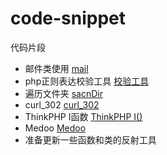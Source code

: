 # code-snippet

代码片段

- 邮件类使用 [mail](http://git.moyixi.cn/wangkeji/code-snippet/src/master/mail)
- php正则表达校验工具 [校验工具](http://git.moyixi.cn/wangkeji/code-snippet/src/master/regularTool.php)
- 遍历文件夹  [sacnDir](http://git.moyixi.cn/wangkeji/code-snippet/src/master/scanDir.php)
- curl_302 [curl_302](http://git.moyixi.cn/wangkeji/code-snippet/src/master/curl_302.php)
- ThinkPHP I函数 [ThinkPHP I()](http://git.moyixi.cn/wangkeji/code-snippet/src/master/th_I.php)
- Medoo [Medoo](http://git.moyixi.cn/wangkeji/code-snippet/src/master/medoo.php)
- 准备更新一些函数和类的反射工具